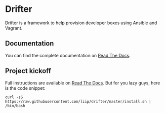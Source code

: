 Drifter
=======

Drifter is a framework to help provision developer boxes using Ansible and Vagrant.


Documentation
-------------

You can find the complete documentation on [Read The Docs](https://liip-drifter.readthedocs.io).


Project kickoff
---------------

Full instructions are available on [Read The Docs](https://liip-drifter.readthedocs.io/en/latest/#usage).
But for you lazy guys, here is the code snippet:

```
curl -sS https://raw.githubusercontent.com/liip/drifter/master/install.sh | /bin/bash
```
